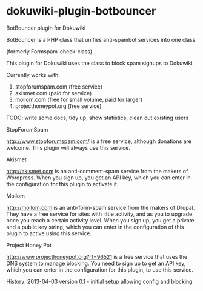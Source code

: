 dokuwiki-plugin-botbouncer
===================

BotBouncer plugin for Dokuwiki

BotBouncer is a PHP class that unifies anti-spambot services into one class.

(formerly Formspam-check-class)

This plugin for Dokuwiki uses the class to block spam signups to Dokuwiki.


Currently works with:

1. stopforumspam.com (free service)
2. akismet.com (paid for service)
3. mollom.com (free for small volume, paid for larger)
4. projecthoneypot.org (free service)

TODO:
write some docs,
tidy up,
show statistics,
clean out existing users


StopForumSpam

http://www.stopforumspam.com/ is a free service, although donations are welcome. This plugin will always use this service. 

Akismet

http://akismet.com is an anti-comment-spam service from the makers of Wordpress. When you sign up, you get an API key, which you can enter in the configuration for this plugin to activate it.

Mollom

http://mollom.com is an anti-form-spam service from the makers of Drupal. They have a free service for sites with little activity, and as you to upgrade once you reach a certain activity level.
When you sign up, you get a private and a public key string, which you can enter in the configuration of this plugin to active using this service.

Project Honey Pot

http://www.projecthoneypot.org?rf=96521 is a free service that uses the DNS system to manage blocking. You need to sign up to get an API key, which you can enter in the configuration for this plugin, to use this service.



History:
2013-04-03 version 0.1 - initial setup allowing config and blocking
